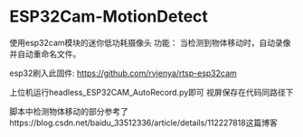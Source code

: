 # ESP32Cam-MotionDetect
使用esp32cam模块的迷你低功耗摄像头
功能：
当检测到物体移动时，自动录像并自动重命名文件。


esp32刷入此固件:
https://github.com/rvjenya/rtsp-esp32cam

上位机运行headless_ESP32CAM_AutoRecord.py即可
视屏保存在代码同路径下

脚本中检测物体移动的部分参考了https://blog.csdn.net/baidu_33512336/article/details/112227818这篇博客

